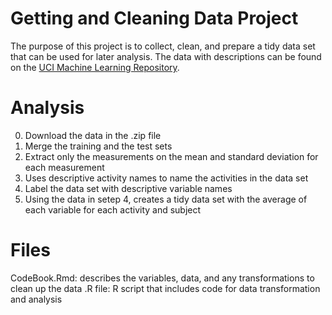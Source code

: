 # Getting and Cleaning Data Project 
The purpose of this project is to collect, clean, and prepare a tidy data set that can be used for later analysis. The data with descriptions can be found on the <a href="http://archive.ics.uci.edu/ml/datasets/Human+Activity+Recognition+Using+Smartphones" target="_blank">UCI Machine Learning Repository</a>.

# Analysis

0) Download the data in the .zip file 
1) Merge the training and the test sets
2) Extract only the measurements on the mean and standard deviation for each measurement
3) Uses descriptive activity names to name the activities in the data set
4) Label the data set with descriptive variable names 
5) Using the data in setep 4, creates a tidy data set with the average of each variable for each activity and subject 

    
# Files 
CodeBook.Rmd: describes the variables, data, and any transformations to clean up the data 
.R file: R script that includes code for data transformation and analysis 
